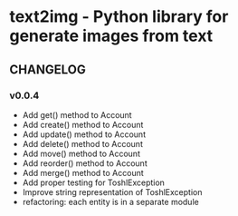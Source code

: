 # text2img - Python library for generate images from text

## CHANGELOG

### v0.0.4

- Add get() method to Account
- Add create() method to Account
- Add update() method to Account
- Add delete() method to Account
- Add move() method to Account
- Add reorder() method to Account
- Add merge() method to Account
- Add proper testing for ToshlException
- Improve string representation of ToshlException
- refactoring: each entity is in a separate module
